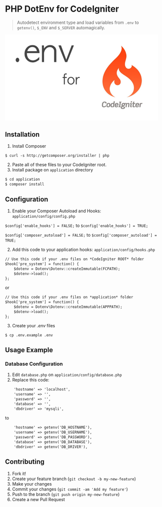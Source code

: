 # PHP DotEnv for CodeIgniter
> Autodetect environment type and load variables from `.env` to `getenv()`, `$_ENV` and `$_SERVER` automagically.

![](cover.png)





## Installation
1. Install Composer
```
$ curl -s http://getcomposer.org/installer | php
```

2. Paste all of these files to your CodeIgniter root.
3. Install package on `application` directory
```
$ cd application
$ composer install
```





## Configuration
1. Enable your Composer Autoload and Hooks: `application/config/config.php`

`$config['enable_hooks'] = FALSE;` to `$config['enable_hooks'] = TRUE;`

`$config['composer_autoload'] = FALSE;` to `$config['composer_autoload'] = TRUE;`


2. Add this code to your application hooks: `application/config/hooks.php`

```
// Use this code if your .env files on *CodeIgniter ROOT* folder
$hook['pre_system'] = function() {
	$dotenv = Dotenv\Dotenv::createImmutable(FCPATH);
	$dotenv->load();
};
```

or
```
// Use this code if your .env files on *application* folder
$hook['pre_system'] = function() {
	$dotenv = Dotenv\Dotenv::createImmutable(APPPATH);
	$dotenv->load();
};
```

3. Create your *.env* files
```
$ cp .env.example .env
```





## Usage Example

### Database Configuration
1. Edit `database.php` on `application/config/database.php`
2. Replace this code:
```
	'hostname' => 'localhost',
	'username' => '',
	'password' => '',
	'database' => '',
	'dbdriver' => 'mysqli',
```

to
```
	'hostname' => getenv('DB_HOSTNAME'),
	'username' => getenv('DB_USERNAME'),
	'password' => getenv('DB_PASSWORD'),
	'database' => getenv('DB_DATABASE'),
	'dbdriver' => getenv('DB_DRIVER'),
```






## Contributing
1. Fork it!
2. Create your feature branch (`git checkout -b my-new-feature`)
3. Make your changes
4. Commit your changes (`git commit -am 'Add my feature'`)
5. Push to the branch (`git push origin my-new-feature`)
6. Create a new Pull Request
